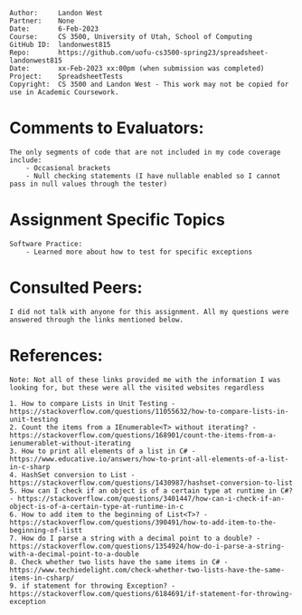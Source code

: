 ﻿```
Author:     Landon West
Partner:    None
Date:       6-Feb-2023
Course:     CS 3500, University of Utah, School of Computing
GitHub ID:  landonwest815
Repo:       https://github.com/uofu-cs3500-spring23/spreadsheet-landonwest815
Date:       xx-Feb-2023 xx:00pm (when submission was completed) 
Project:    SpreadsheetTests
Copyright:  CS 3500 and Landon West - This work may not be copied for use in Academic Coursework.
```

# Comments to Evaluators:

    The only segments of code that are not included in my code coverage include:
        - Occasional brackets
        - Null checking statements (I have nullable enabled so I cannot pass in null values through the tester)

# Assignment Specific Topics

    Software Practice:
        - Learned more about how to test for specific exceptions

# Consulted Peers:

    I did not talk with anyone for this assignment. All my questions were answered through the links mentioned below.

# References:

    Note: Not all of these links provided me with the information I was looking for, but these were all the visited websites regardless

    1. How to compare Lists in Unit Testing - https://stackoverflow.com/questions/11055632/how-to-compare-lists-in-unit-testing
    2. Count the items from a IEnumerable<T> without iterating? - https://stackoverflow.com/questions/168901/count-the-items-from-a-ienumerablet-without-iterating
    3. How to print all elements of a list in C# - https://www.educative.io/answers/how-to-print-all-elements-of-a-list-in-c-sharp
    4. HashSet conversion to List - https://stackoverflow.com/questions/1430987/hashset-conversion-to-list
    5. How can I check if an object is of a certain type at runtime in C#? - https://stackoverflow.com/questions/3401447/how-can-i-check-if-an-object-is-of-a-certain-type-at-runtime-in-c
    6. How to add item to the beginning of List<T>? - https://stackoverflow.com/questions/390491/how-to-add-item-to-the-beginning-of-listt
    7. How do I parse a string with a decimal point to a double? - https://stackoverflow.com/questions/1354924/how-do-i-parse-a-string-with-a-decimal-point-to-a-double
    8. Check whether two lists have the same items in C# - https://www.techiedelight.com/check-whether-two-lists-have-the-same-items-in-csharp/
    9. if statement for throwing Exception? - https://stackoverflow.com/questions/6184691/if-statement-for-throwing-exception